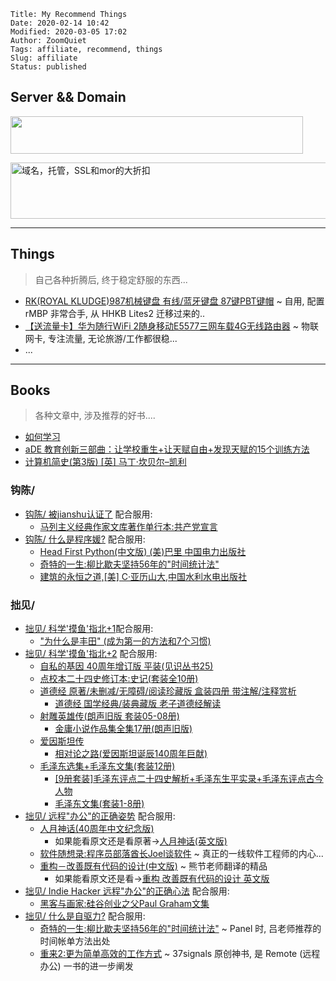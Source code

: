     Title: My Recommend Things
    Date: 2020-02-14 10:42
    Modified: 2020-03-05 17:02
    Author: ZoomQuiet
    Tags: affiliate, recommend, things
    Slug: affiliate
    Status: published

## Server && Domain



<a alt="最合算的 VPS"
    href="https://www.vultr.com/?ref=8333895"><img 
    src="https://www.vultr.com/media/banners/banner_468x60.png" width="468" height="60"></a>


<a href="https://namecheap.pxf.io/c/2105677/487333/5618" id="487333"><img src="//a.impactradius-go.com/display-ad/5618-487333" border="0" 
    alt="域名，托管，SSL和mor的大折扣" width="728" height="90"/></a><img height="0" width="0" src="//namecheap.pxf.io/i/2105677/487333/5618" style="position:absolute;visibility:hidden;" border="0" />



------
## Things
> 自己各种折腾后, 终于稳定舒服的东西...

- [RK(ROYAL KLUDGE)987机械键盘 有线/蓝牙键盘 87键PBT键帽](https://union-click.jd.com/jdc?e=&p=AyIGZRtbHQsRBFwbUhYyFQJRHVoWByJDCkMFSjJLQhBaGR4cDF8QTwcKXg1cAAQJS14MQQVYDwtFSlMTBAtHR0pZChUdRUFGfwAXXBAGFAZWHmtOaU1fM00eVWJGTy94JxdcVHggHQFlDh43VCtbFAMRBVYYWRcFIjdVHGtXbMeM8MLjltSYiYy698y5kjdUK1sRCxACVBtaHAobBlcrXBULImwLRQd1RkpTECtrJQEiN2UbaxYyUGkHGwgcUhJXUh9fR1EXDgEYCEVVFw9QTloXAUIEVUhaEzIQBlQfUg%3D%3D) ~ 自用, 配置 rMBP 非常合手, 从 HHKB Lites2 迁移过来的..
- [【送流量卡】华为随行WiFi 2随身移动E5577三网车载4G无线路由器](https://union-click.jd.com/jdc?e=&p=AyIGZRtaHAoSBVEfWBQyEQZWGF8XChQHURtrUV1KWQorAlBHU0VeBUVNR0ZbSkdETlcNVQtHRVNSUVNLXANBRA1XB14DS10cQQVYD21XHgRUGFgRABoBVR9bJUNwUz5%2FLnNAcVAreB91WmhVEmwnXkQeC2UaaxUDEwRXGFgXABU3ZRtcJUN8AVcSWhEGIgZlG18cABcAUBxTFQEVAmUcWxwyeVkLRztRWkZCZStrFjIiN1UrWCVAfAcBGF4RUBEAVR5aFwcRAFBLXhwLEwdQTlJCVhUGB0xSJQATBlES) ~ 物联网卡, 专注流量, 无论旅游/工作都很稳...
- ... 


------
## Books
> 各种文章中, 涉及推荐的好书....

- [如何学习](https://union-click.jd.com/jdc?e=&p=AyIGZRtTEQQaA1QdXxIyEgJRH1McARIEVRprUV1KWQorAlBHU0VeBUVNR0ZbSkdETlcNVQtHRVNSUVNLXANBRA1XB14DS10cQQVYD21XHgdQH18dCxEHVhtaJWESVS5pAhZFclcnawscAFpuAwULSlQeC2UaaxUDEwRXGFgXABU3ZRtcJUN8AlUaUhcyEzdVH1IQBREGUhJZHAMTN1IbUiVpTFkJex9NVlc3ZStYJTIiB2UYa1dsFQMHTFkTAUUPUhwMEFZBAAUSWxwGQgQCSQwRBEYHBU9rFwMTA1w%3D)
- [aDE 教育创新三部曲：让学校重生+让天赋自由+发现天赋的15个训练方法](https://union-click.jd.com/jdc?e=&p=AyIGZRtTHQUUAFQeUxcyFQNTElsWBBACXBlrUV1KWQorAlBHU0VeBUVNR0ZbSkdETlcNVQtHRVNSUVNLXANBRA1XB14DS10cQQVYD21XHgBRHVIVARQFUBJZJVgWYytNWl1BcENWZx9hcAwBAG9fbEQeC2UaaxUDEwRXGFgXABU3ZRtcJUN8B1QaXBEBEgFlGmsVBhsCUhhaEwcWD1IZaxICGzc%2BRQVJYlZfAV5rJTIRN2UrWyUBIkU7HgsXBEFUBkkIFgBFAgUSDhxSRwUFTw8XVREPBUhdRwsiBVQaXxw%3D)
- [计算机简史(第3版) [英] 马丁·坎贝尔–凯利](https://union-click.jd.com/jdc?e=&p=AyIGZRtbHQURAlEeUxcyFQ5SE1MXARoBVh1rUV1KWQorAlBHU0VeBUVNR0ZbSkdETlcNVQtHRVNSUVNLXANBRA1XB14DS10cQQVYD21XHgBcHFMdABEPUxhdJX5iZS1uAVBLcl5WHQR8RBIdC2sND0QeC2UaaxUDEwRXGFgXABU3ZRtcJUN8AFwfXREAIgZlG18cCxsFVx5TEQoUBmUcWxwyeVkLRztRWkZCZStrFjIiN1UrWCVAfA8FG1tGVUZQBh9fFwcSDwFIWEAAFgFRGVIUVUcCV09SJQATBlES)

### 钩陈/ 
- [钩陈/ 被jianshu认证了](https://mp.weixin.qq.com/s/0-jJlaXtvV_Czziq13U4eg) 配合服用:
    + [马列主义经典作家文库著作单行本:共产党宣言 ](https://union-click.jd.com/jdc?e=&p=AyIGZRhaFgsaB1MfXRAyEgdSHl4dChc3EUQDS10iXhBeGlcJDBkNXg9JHU4YDk5ER1xOGRNLGEEcVV8BXURFUFdfC0RVU1JRUy1OVxUCFQJQE1MQMhFdA3teF0NUZBRbMFAGG0w1WlMQaXILWStaJQITBlYZWBYAEABlK1sSMkBpja3tzaejG4Gx1MCKhTdUK1sRCxEBXBtcEQQUBlIrXBULImwLRQd1RkpTECtrJQEiN2UbaxYyUGkFT1MQVhUCUh4JFwUXBlxOUkZSEQ9QHQsXChtSUBgLRTIQBlQfUg%3D%3D)
- [钩陈/ 什么是程序媛?](https://mp.weixin.qq.com/s/RS2K8--lSzsgCHNTydToSQ) 配合服用:
    + [Head First Python(中文版) (美)巴里 中国电力出版社](https://union-click.jd.com/jdc?e=&p=AyIGZRtSEAQbAVASWRMyFgNSE10VABcGVx1rUV1KWQorAlBHU0VeBUVNR0ZbSkdETlcNVQtHRVNSUVNLXANBRA1XB14DS10cQQVYD21XHgNRHFMTAhACVBldJURMcyIYHG9qd083Xj0dX1l5PXpbHGIeC2UaaxUDEwRXGFgXABU3ZRtcJUN8B1QaXBECGgRlGmsVBhsFVxlcHAcbDl0eaxICGzc%2BRQVJYlZfAV5rJTIRN2UrWyUBIkU7TFtCV0AGVUxcFQJAAlUYDkUDEgVQSV9AURNSABoLQQQiBVQaXxw%3D)
    + [奇特的一生:柳比歇夫坚持56年的"时间统计法"](https://union-click.jd.com/jdc?e=&p=AyIGZRprFQIQBVUcWREyVlgNRQQlW1dCFFlQCxxKQgFHREkdSVJKSQVJHFRXFk9FUlpGQUpLCVBaTFhbXQtWVmpSWRtbFwASAFcfa2hhbEdVTzhQYRdxE1MGSGplQAVDOmUOHjdUK1sUAxEFVhhZFwUiN1Uca0NsEgZUGloUBxEFUCtaJQIWDlcYWBAEEg5dEl0lBRIOZXAFS15yQw1PHiUyIgRlK2sVMhE3F3VcRwVGBFEbUkIEGwBQGFwRUkZVVB8IQQAbBVwaCEYCRzdXGloRCw%3D%3D)
    + [建筑的永恒之道,[美] C·亚历山大,中国水利水电出版社](https://union-click.jd.com/jdc?e=&p=AyIGZRtTHAATD1wdWhEyFQJcHlMcBhcAVR9rUV1KWQorAlBHU0VeBUVTQg1cAAQJS14MRg1EDUtGfFcUQ0VjVld1FFktVlxWRltZAVFsSlJZHF4cBxoOUR5cFQYFUBZFBxlQU0VCTBhLXh5VFFlrQmlCYAheBFFnG3ENHlkTYVtgDE9aQw4eN1QrWxQDEQVWGFkXBSI3VRxrVGwSBlYTUhUBEDdUK1sRCxAFVxxTHQUVAlArXBULImwLRQd1RkpTECtrJQEiN2UbaxYyUGlTHwwcBxADBUxdEAYXD1RLCxUCRVNVEwgRUkIEXE9cHDIQBlQfUg%3D%3D)


### 拙见/ 

- [拙见/ 科学'摸鱼'指北+1](https://mp.weixin.qq.com/s/fnu9dtLQVc_TiShluhXccw)配合服用:
    + ["为什么是丰田" (成为第一的方法和7个习惯)](https://union-click.jd.com/jdc?e=&p=AyIGZRtYEwITAFQaWhwyFQNSGlMQAxQFVxtrUV1KWQorAlBHU0VeBUVNR0ZbSkdETlcNVQtHRVNSUVNLXANBRA1XB14DS10cQQVYD21XHgBRHFodBxMBVxlbJURZUwUbHR19clkFZzIVUUFaCkAvY1QeC2UaaxUDEwRXGFgXABU3ZRtcJUN8AVMdXxALIgZlG18cARYDVxteFwUVDmUcWxwyeVkLRztRWkZCZStrFjIiN1UrWCVAfAZdHgsUCxtQVE8IHQcWUAETDEUEFw8BHFkVAUUAVUheJQATBlES)
- [拙见/ 科学'摸鱼'指北+2](https://mp.weixin.qq.com/s/4NZGKhdbAaanxNKZyQR-vg) 配合服用:
    + [自私的基因 40周年增订版 平装(见识丛书25)](https://union-click.jd.com/jdc?e=&p=AyIGZRprFQEXAFUdXhAyVlgNRQQlW1dCFFlQCxxKQgFHREkdSVJKSQVJHFRXFk9FUlpGQUpLCVBaTFhbXQtWVmpSWRtYEAUSAVAea1FQZ0MJSAN9YllhV2U%2FSEFzUDBvWnUOHjdUK1sUAxEFVhhZFwUiN1Uca0NsEgZUGloUBxEFUStaJQIWDlYcWxEDFgVSGFIlBRIOZXAFS15yQw1PHiUyIgRlK2sVMhE3F3VcFVJGVFcaXRwFEAFQTF4RUhpVV0gMHApHBgUZCUJWQjdXGloRCw%3D%3D)
    + [点校本二十四史修订本:史记(套装全10册)](https://union-click.jd.com/jdc?e=&p=AyIGZRhaFgIQBlQYUxYyEgdRGFoUCxs3EUQDS10iXhBeGlcJDBkNXg9JHU4YDk5ER1xOGRNLGEEcVV8BXURFUFdfC0RVU1JRUy1OVxUCFgRUGlIcMmtHNEVdY19RZxBtA1dYc3MUQhgcSVQLWStaJQITBlYZWBYAEABlK1sSMkBpja3tzaejG4Gx1MCKhTdUK1sRCxEEXRlZFQARAVYrXBULImwLRQd1RkpTECtrJQEiN2UbaxYyUGlUS1wcURMDBUlaHAEXBlIZCBFSGgddHF1CUUdUBxJfRTIQBlQfUg%3D%3D)
    + [道德经 原著/未删减/无障碍/阅读珍藏版 盒装四册 带注解/注释赏析](https://union-click.jd.com/jdc?e=&p=AyIGZRlaHQMRB1EdWCUBFAdcH1oRAxQAXSsfSlpMWGVCHlBDUAxLBQNQVk4YCQQAQB1AWQkFHUVBRhkSQw9THUJVEEMFSgxUVxZPI0AOEQFVEl8UBhMBUhNraEBsZjN5WBdnDEcPGSRlSm1dXRwgUw4eN1QrWxQDEQVWGFkXBSI3VRxrVGwaBVwZXCUDIgdRElgWChAFXB5bHQYiAFUSa35cTFs1XwNBRyI3ZRhrJTISN1YrGXsAEAddHg8QChQFUh9eFAURVFJLDxQKQgZVS11HChsFBStZFAMWDg%3D%3D)
        * [道德经 国学经典/装典藏版 老子道德经解读](https://union-click.jd.com/jdc?e=&p=AyIGZRteFgQRAVQZWxwyFgZUGlMXAxsCVRxrUV1KWQorAlBHU0VeBUVNR0ZbSkdETlcNVQtHRVNSUVNLXANBRA1XB14DS10cQQVYD21XHgNUGlodABMOUBtcJV9wAk9LO0cBckwjGyRxf1VUMgE%2FV2IeC2UaaxUDEwRXGFgXABU3ZRtcJUN8B1QaWhYEEwNlGmsVBhsEVhNZEAcUAFMZaxICGzc%2BRQVJYlZfAV5rJTIRN2UrWyUBIkU7GVkVChdTUBNdFwUWAlQcWEYFQlNUEwsUAkIBBxNSF1IiBVQaXxw%3D)
    + [射雕英雄传(朗声旧版 套装05-08册)](https://union-click.jd.com/jdc?e=&p=AyIGZRhaFgIQBlQYUxYyEgdXG1gWCxE3EUQDS10iXhBeGlcJDBkNXg9JHU4YDk5ER1xOGRNLGEEcVV8BXURFUFdfC0RVU1JRUy1OVxUCEAdWGFIWMhQEPF4QEwtMZytfExFJbVgKfxNwYUQLWStaJQITBlYZWBYAEABlK1sSMkBpja3tzaejG4Gx1MCKhTdUK1sRCxEEXRlcFAcaB1UrXBULImwLRQd1RkpTECtrJQEiN2UbaxYyUGlRGF4XUEABABIMEAIXBlVLUx0FFFdQHVwUCxEEARlYETIQBlQfUg%3D%3D)
        * [金庸小说作品集全集17册(朗声旧版)](https://union-click.jd.com/jdc?e=&p=AyIGZRtTEgoVA1McUhQyEgRVG14UBRQEURJrUV1KWQorAlBHU0VeBUVNR0ZbSkdETlcNVQtHRVNSUVNLXANBRA1XB14DS10cQQVYD21XHgdWG1sQAxUBVh9SJQN7UgtgXEJncAQnYD51Vm5gMlIhamIeC2UaaxUDEwRXGFgXABU3ZRtcJUN8AFMbXBIEIgZlG18cAREPVxxeFAEVDmUcWxwyeVkLRztRWkZCZStrFjIiN1UrWCVAfANWHllHUBRSXExeFQcTBwUTUxIEQgJTHFocARFTVxhfJQATBlES)
    + [爱因斯坦传](https://union-click.jd.com/jdc?e=&p=AyIGZRhaFgIQBlQYUxYyEgdSHloSARY3EUQDS10iXhBeGlcJDBkNXg9JHU4YDk5ER1xOGRNLGEEcVV8BXURFUFdfC0RVU1JRUy1OVxUCFQJUHFgRMlsAK1MfbGtOZAJTJUllWwQhfiBvZ2ILWStaJQITBlYZWBYAEABlK1sSMkBpja3tzaejG4Gx1MCKhTdUK1sRCxEEXRldEgQbDlYrXBULImwLRQd1RkpTECtrJQEiN2UbaxYyUGlUE1sRVRAHAhtdQAMXB1ASCEVVFQ9QGw5AARcOVhhYFjIQBlQfUg%3D%3D)
        * [相对论之路(爱因斯坦诞辰140周年巨献)](https://union-click.jd.com/jdc?e=&p=AyIGZRhaFgIQBlQYUxYyEgRRH18cChQ3EUQDS10iXhBeGlcJDBkNXg9JHU4YDk5ER1xOGRNLGEEcVV8BXURFUFdfC0RVU1JRUy1OVxUBFgNRElMTMm51NVIlcwNbZyIYEG1xbQUXezJ0WVQLWStaJQITBlYZWBYAEABlK1sSMkBpja3tzaejG4Gx1MCKhTdUK1sRCxEEXRldHQUaA1wrXBULImwLRQd1RkpTECtrJQEiN2UbaxYyUGlUE1sRVRAHAhtdQAMXB1ASCEVVFQ9QGw5AARcOVhhYFjIQBlQfUg%3D%3D)
    + [毛泽东选集+毛泽东文集(套装12册)](https://union-click.jd.com/jdc?e=&p=AyIGZR5YEAATAV0fWCUAGwdWHlwQBRYFUSsfSlpMWGVCHlBDUAxLBQNQVk4YCQQAQB1AWQkFHUVBRhkSQw9THUJVEEMFSgxUVxZPI0AOEA5VGF4SBxUDVx9rE2JODxJLJV5gbU8KGQ4USmVhM3IAZQ4eN1QrWxQDEQVWGFkXBSI3VRxrVGwWDl0cXyUDIgdRElgWChAPVx5eFQUiAFUSa35cTFs1XwNBRyI3ZRhrJTISN1YrGXsFRQUBH14SARYHAkxeHAYVD1IZUxBXEwdUE1hFAxNSBytZFAMWDg%3D%3D)
        * [[9册套装]毛泽东评点二十四史解析+毛泽东生平实录+毛泽东评点古今人物](https://union-click.jd.com/jdc?e=&p=AyIGZR5YEAATAV0fWCUBFANRHFsdBRAOUysfSlpMWGVCHlBDUAxLBQNQVk4YCQQAQB1AWQkFHUVBRhkSQw9THUJVEEMFSgxUVxZPI0AOEQFRH1wVChUFXB1raFRbcgBGAE9gQXEraAt9Sk1HBXA%2BQw4eN1QrWxQDEQVWGFkXBSI3VRxrVGwWDl0cXyUDIgdRElgWChAPUhlZEwIiAFUSa35cTFs1XwNBRyI3ZRhrJTISN1YrGXsFRQUBH14SARYHAkxeHAYVD1IZUxBXEwdUE1hFAxNSBytZFAMWDg%3D%3D)
        * [毛泽东文集(套装1-8册) ](https://union-click.jd.com/jdc?e=&p=AyIGZRhaFgIQBlQYUxYyEgddE14dBxc3EUQDS10iXhBeGlcJDBkNXg9JHU4YDk5ER1xOGRNLGEEcVV8BXURFUFdfC0RVU1JRUy1OVxUCGg9QE14QMkxfLmsyc0F1ZSBHH1x4UE5UQCRJVmILWStaJQITBlYZWBYAEABlK1sSMkBpja3tzaejG4Gx1MCKhTdUK1sRCxEEXRlTHQMTBVArXBULImwLRQd1RkpTECtrJQEiN2UbaxYyUGlSTFlBBhcAVh9bQlUXDlEcUxIAGgIAGlsUChFXVBoORzIQBlQfUg%3D%3D)
- [拙见/ 远程"办公"的正确姿势](https://mp.weixin.qq.com/s/XzN7if9-ntvOkIbRrT4s_Q) 配合服用:
    + [人月神话(40周年中文纪念版)](https://union-click.jd.com/jdc?e=&p=AyIGZRhaFgsaB1MfXRAyEgRQGlsTBxo3EUQDS10iXhBeGlcJDBkNXg9JHU4YDk5ER1xOGRNLGEEcVV8BXURFUFdfC0RVU1JRUy1OVxUBFwZVHV4dMlJdDEAOFEdxZQlLL0N6TkUeYzBtcGILWStaJQITBlYZWBYAEABlK1sSMkBpja3tzaejG4Gx1MCKhTdUK1sRCxEBVBlaFwMQD1ErXBULImwLRQd1RkpTECtrJQEiN2UbaxYyUGlSGA5AURpQAkwJQlcXBlFPC0AHRgAAGQ5FAkVXXExYHDIQBlQfUg%3D%3D)
        * 如果能看原文还是看原著->[人月神话(英文版)](https://union-click.jd.com/jdc?e=&p=AyIGZRhaFgsaB1MfXRAyEgZXH14QBRc3EUQDS10iXhBeGlcJDBkNXg9JHU4YDk5ER1xOGRNLGEEcVV8BXURFUFdfC0RVU1JRUy1OVxUDEANQHlwQMk8OJ3sdXANPZShLGUBRUmAdUw5AcUQLWStaJQITBlYZWBYAEABlK1sSMkBpja3tzaejG4Gx1MCKhTdUK1sRCxEBVBlaEQATBVwrXBULImwLRQd1RkpTECtrJQEiN2UbaxYyUGlSGA5AURpQAkwJQlcXBlFPC0AHRgAAGQ5FAkVXXExYHDIQBlQfUg%3D%3D)
    + [软件随想录:程序员部落酋长Joel谈软件](https://union-click.jd.com/jdc?e=&p=AyIGZRhaFgsaB1MfXRAyEgZUHFkdBBM3EUQDS10iXhBeGlcJDBkNXg9JHU4YDk5ER1xOGRNLGEEcVV8BXURFUFdfC0RVU1JRUy1OVxUDEwBXE10UMhEdEn4SVnZhZRRtDQ8AEFsrQj5OXEQLWStaJQITBlYZWBYAEABlK1sSMkBpja3tzaejG4Gx1MCKhTdUK1sRCxEBVBlbEwQSAl0rXBULImwLRQd1RkpTECtrJQEiN2UbaxYyUGldSw4QUBMEVUhTEwIXAQZPUhVWFQZQGg4dVhEFB0lSRzIQBlQfUg%3D%3D) ~ 真正的一线软件工程师的内心...
    + [重构－改善既有代码的设计(中文版)](https://union-click.jd.com/jdc?e=&p=AyIGZRtSFQASAVIfXxIyFQJXHFkTBhUBUBNrUV1KWQorAlBHU0VeBUVNR0ZbSkdETlcNVQtHRVNSUVNLXANBRA1XB14DS10cQQVYD21XHgBQGVwXBBYAUx5TJQpncjNZQWVEcQIrGyxTBGoEHB0aD0QeC2UaaxUDEwRXGFgXABU3ZRtcJUN8B1QaXxMLEwRlGmsVBhsEUxpZFwEWDlQfaxICGzc%2BRQVJYlZfAV5rJTIRN2UrWyUBIkU7TwkTV0IGVU9ZEQYTAgBIUkUGEQAGEl0XAxFSB05cFVUiBVQaXxw%3D) ~ 熊节老师翻译的精品
        * 如果能看原文还是看->[重构 改善既有代码的设计 英文版](https://union-click.jd.com/jdc?e=&p=AyIGZRhaFgsaB1MfXRAyEgdcGF4QChY3EUQDS10iXhBeGlcJDBkNXg9JHU4YDk5ER1xOGRNLGEEcVV8BXURFUFdfC0RVU1JRUy1OVxUCGwRQHlMRMltDCH8ZFkBXYj1lCX5hUgRQZRx%2BXEQLWStaJQITBlYZWBYAEABlK1sSMkBpja3tzaejG4Gx1MCKhTdUK1sRCxEBVBlZEgESB1UrXBULImwLRQd1RkpTECtrJQEiN2UbaxYyUGkBSV1AUhMHARlfEQMXUgYSCxEBFVRcHVkUAUdVABxbQjIQBlQfUg%3D%3D)
- [拙见/ Indie Hacker 远程"办公"的正确心法](https://mp.weixin.qq.com/s/d28HqnF5aRs0jZ4tKwSmQg) 配合服用:
    + [黑客与画家:硅谷创业之父Paul Graham文集](https://union-click.jd.com/jdc?e=&p=AyIGZRhaFgsaB1MfXRAyEgZRElgQChY3EUQDS10iXhBeGlcJDBkNXg9JHU4YDk5ER1xOGRNLGEEcVV8BXURFUFdfC0RVU1JRUy1OVxUDFg5WHlMRMhJPAUcJdwRZZDRfB0BbCH0OeF9hWVQLWStaJQITBlYZWBYAEABlK1sSMkBpja3tzaejG4Gx1MCKhTdUK1sRCxEBXRxYEQMbBVYrXBULImwLRQd1RkpTECtrJQEiN2UbaxYyUGlSGFwTA0FXURIPQQsXBFUfCEZRQVNUTA4UBxtTABkLQjIQBlQfUg%3D%3D)
- [拙见/ 什么是自驱力?](https://mp.weixin.qq.com/s/pi7JosExERPM-zRt27bA_A) 配合服用:
    + [奇特的一生:柳比歇夫坚持56年的"时间统计法"](https://union-click.jd.com/jdc?e=&p=AyIGZRprFQIQBVUcWREyVlgNRQQlW1dCFFlQCxxKQgFHREkdSVJKSQVJHFRXFk9FUlpGQUpLCVBaTFhbXQtWVmpSWRtbFwASAFcfa2hhbEdVTzhQYRdxE1MGSGplQAVDOmUOHjdUK1sUAxEFVhhZFwUiN1Uca0NsEgZUGloUBxEFUCtaJQIWDlcYWBAEEg5dEl0lBRIOZXAFS15yQw1PHiUyIgRlK2sVMhE3F3VcRwVGBFEbUkIEGwBQGFwRUkZVVB8IQQAbBVwaCEYCRzdXGloRCw%3D%3D) ~ Panel 时, 吕老师推荐的时间帐单方法出处
    + [重来2:更为简单高效的工作方式](https://union-click.jd.com/jdc?e=&p=AyIGZRprFQEXDlwfXRwyVlgNRQQlW1dCFFlQCxxKQgFHREkdSVJKSQVJHFRXFk9FUlpGQUpLCVBaTFhbXQtWVmpSWRtYEAsbA1MSa2d7SncoaVlXYWdPAFNaY0AUDwMfKUMOHjdUK1sUAxEFVhhZFwUiN1Uca0NsEgZUGloUBxEFUStaJQIWDlcYXhcEFgZcGl0lBRIOZXAFS15yQw1PHiUyIgRlK2sVMhE3F3UJQgpBA1ZIUxxVGlVQHFpHUhQOAklaEwFBDgdPWhACFzdXGloRCw%3D%3D) ~ 37signals 原创神书, 是 Remote (远程办公) 一书的进一步阐发

